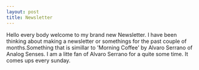 ```yaml
---
layout: post
title: Newsletter
---
```

Hello every body welcome to my brand new Newsletter. I have been  thinking about making a newsletter or somethings for the past couple of months.Something
that is simillar to 'Morning Coffee' by Alvaro Serrano of Analog Senses. I am a litte fan of Alvaro Serrano for a quite some time. It comes ups every sunday. 
